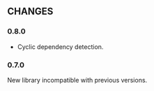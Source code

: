 ## CHANGES

### 0.8.0

  - Cyclic dependency detection.

### 0.7.0

New library incompatible with previous versions.
